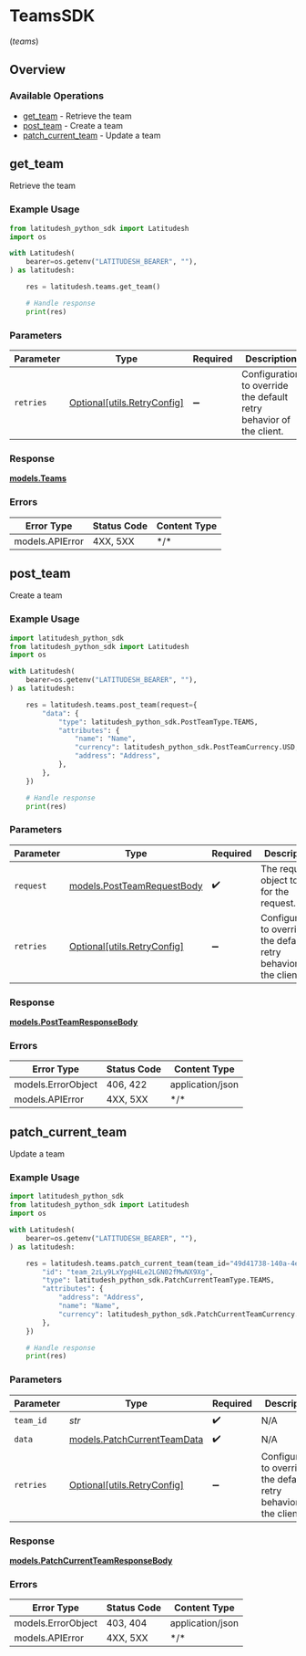 # TeamsSDK
(*teams*)

## Overview

### Available Operations

* [get_team](#get_team) - Retrieve the team
* [post_team](#post_team) - Create a team
* [patch_current_team](#patch_current_team) - Update a team

## get_team

Retrieve the team

### Example Usage

```python
from latitudesh_python_sdk import Latitudesh
import os

with Latitudesh(
    bearer=os.getenv("LATITUDESH_BEARER", ""),
) as latitudesh:

    res = latitudesh.teams.get_team()

    # Handle response
    print(res)

```

### Parameters

| Parameter                                                           | Type                                                                | Required                                                            | Description                                                         |
| ------------------------------------------------------------------- | ------------------------------------------------------------------- | ------------------------------------------------------------------- | ------------------------------------------------------------------- |
| `retries`                                                           | [Optional[utils.RetryConfig]](../../models/utils/retryconfig.md)    | :heavy_minus_sign:                                                  | Configuration to override the default retry behavior of the client. |

### Response

**[models.Teams](../../models/teams.md)**

### Errors

| Error Type      | Status Code     | Content Type    |
| --------------- | --------------- | --------------- |
| models.APIError | 4XX, 5XX        | \*/\*           |

## post_team

Create a team

### Example Usage

```python
import latitudesh_python_sdk
from latitudesh_python_sdk import Latitudesh
import os

with Latitudesh(
    bearer=os.getenv("LATITUDESH_BEARER", ""),
) as latitudesh:

    res = latitudesh.teams.post_team(request={
        "data": {
            "type": latitudesh_python_sdk.PostTeamType.TEAMS,
            "attributes": {
                "name": "Name",
                "currency": latitudesh_python_sdk.PostTeamCurrency.USD,
                "address": "Address",
            },
        },
    })

    # Handle response
    print(res)

```

### Parameters

| Parameter                                                           | Type                                                                | Required                                                            | Description                                                         |
| ------------------------------------------------------------------- | ------------------------------------------------------------------- | ------------------------------------------------------------------- | ------------------------------------------------------------------- |
| `request`                                                           | [models.PostTeamRequestBody](../../models/postteamrequestbody.md)   | :heavy_check_mark:                                                  | The request object to use for the request.                          |
| `retries`                                                           | [Optional[utils.RetryConfig]](../../models/utils/retryconfig.md)    | :heavy_minus_sign:                                                  | Configuration to override the default retry behavior of the client. |

### Response

**[models.PostTeamResponseBody](../../models/postteamresponsebody.md)**

### Errors

| Error Type         | Status Code        | Content Type       |
| ------------------ | ------------------ | ------------------ |
| models.ErrorObject | 406, 422           | application/json   |
| models.APIError    | 4XX, 5XX           | \*/\*              |

## patch_current_team

Update a team

### Example Usage

```python
import latitudesh_python_sdk
from latitudesh_python_sdk import Latitudesh
import os

with Latitudesh(
    bearer=os.getenv("LATITUDESH_BEARER", ""),
) as latitudesh:

    res = latitudesh.teams.patch_current_team(team_id="49d41738-140a-4ee5-991e-c708f208e050", data={
        "id": "team_2zLy9LxYpgH4Le2LGN02fMwNX9Xg",
        "type": latitudesh_python_sdk.PatchCurrentTeamType.TEAMS,
        "attributes": {
            "address": "Address",
            "name": "Name",
            "currency": latitudesh_python_sdk.PatchCurrentTeamCurrency.USD,
        },
    })

    # Handle response
    print(res)

```

### Parameters

| Parameter                                                           | Type                                                                | Required                                                            | Description                                                         |
| ------------------------------------------------------------------- | ------------------------------------------------------------------- | ------------------------------------------------------------------- | ------------------------------------------------------------------- |
| `team_id`                                                           | *str*                                                               | :heavy_check_mark:                                                  | N/A                                                                 |
| `data`                                                              | [models.PatchCurrentTeamData](../../models/patchcurrentteamdata.md) | :heavy_check_mark:                                                  | N/A                                                                 |
| `retries`                                                           | [Optional[utils.RetryConfig]](../../models/utils/retryconfig.md)    | :heavy_minus_sign:                                                  | Configuration to override the default retry behavior of the client. |

### Response

**[models.PatchCurrentTeamResponseBody](../../models/patchcurrentteamresponsebody.md)**

### Errors

| Error Type         | Status Code        | Content Type       |
| ------------------ | ------------------ | ------------------ |
| models.ErrorObject | 403, 404           | application/json   |
| models.APIError    | 4XX, 5XX           | \*/\*              |